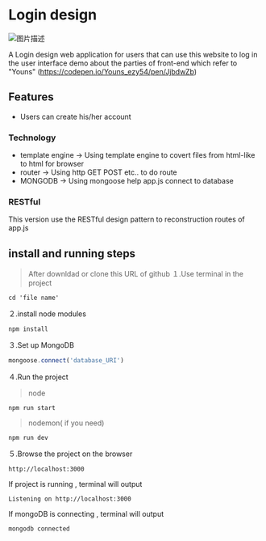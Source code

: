 # Login design

![图片描述](https://img.onl/5Xjbyq)

A Login design web application for users that can use this website to log in the user interface demo
about the parties of front-end which refer to "Youns" (https://codepen.io/Youns_ezy54/pen/JjbdwZb) 
## Features
- Users can create his/her account 

### Technology
- template engine -> Using template engine to covert files from html-like to html for browser
- router -> Using http GET POST etc.. to do route
- MONGODB -> Using mongoose  help app.js connect to database

### RESTful 
This version use the RESTful design pattern to reconstruction routes of app.js

## **install and running steps**

> After downldad or clone this URL of github
１.Use terminal in the project

```properties
cd 'file name'
```

２.install node modules

```properties
npm install
```

３.Set up MongoDB

```js
mongoose.connect('database_URI')
```
４.Run the project
> node
```properties
npm run start
```
> nodemon( if you need)
```properties
npm run dev
```

５.Browse the project on the browser

```
http://localhost:3000
```

If project is running , terminal will output
```
Listening on http://localhost:3000
```
If mongoDB is connecting , terminal will output 
```
mongodb connected
```
